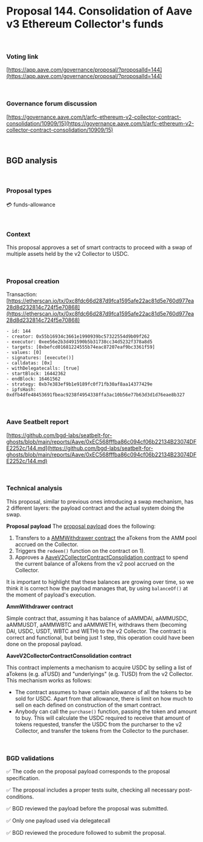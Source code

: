 # Proposal 144. Consolidation of Aave v3 Ethereum Collector's funds

<br>

### Voting link
[https://app.aave.com/governance/proposal/?proposalId=144](https://app.aave.com/governance/proposal/?proposalId=144)

<br>

### Governance forum discussion
[https://governance.aave.com/t/arfc-ethereum-v2-collector-contract-consolidation/10909/15](https://governance.aave.com/t/arfc-ethereum-v2-collector-contract-consolidation/10909/15)

<br>

## BGD analysis

<br>

### Proposal types

:credit_card: funds-allowance

<br>

### Context
This proposal approves a set of smart contracts to proceed with a swap of multiple assets held by the v2 Collector to USDC.

<br>

### Proposal creation
Transaction: [https://etherscan.io/tx/0xc8fdc66d287d9fca1595afe22ac81d5e760d977ea28d8d232814c724f5e70868](https://etherscan.io/tx/0xc8fdc66d287d9fca1595afe22ac81d5e760d977ea28d8d232814c724f5e70868)

```
- id: 144
- creator: 0x55b16934c3661e1990939bc57322554d9b09f262
- executor: 0xee56e2b3d491590b5b31738cc34d5232f378a8d5
- targets: [0xbefcd01681224555b74eac87207eaf9bc3361f59]
- values: [0]
- signatures: [execute()]
- calldatas: [0x]
- withDelegatecalls: [true]
- startBlock: 16442362
- endBlock: 16461562
- strategy: 0xb7e383ef9b1e9189fc0f71fb30af8aa14377429e
- ipfsHash: 0xdfb4dfe48453691fbeac9238f4954338ffa3ac10b56e77b63d3d1d76eae8b327
```

<br>

### Aave Seatbelt report

[https://github.com/bgd-labs/seatbelt-for-ghosts/blob/main/reports/Aave/0xEC568fffba86c094cf06b22134B23074DFE2252c/144.md](https://github.com/bgd-labs/seatbelt-for-ghosts/blob/main/reports/Aave/0xEC568fffba86c094cf06b22134B23074DFE2252c/144.md)


<br>

### Technical analysis

This proposal, similar to previous ones introducing a swap mechanism, has 2 different layers: the payload contract and the actual system doing the swap.

**Proposal payload**
The [proposal payload](https://etherscan.io/address/0xbefcd01681224555b74eac87207eaf9bc3361f59#code) does the following:
1. Transfers to a [AMMWithdrawer contract](https://etherscan.io/address/0x334c59E5a50932a3C34AC39AB12131C648Cc1aE8#code) the aTokens from the AMM pool accrued on the Collector.
2. Triggers the `redeem()` function on the contract on 1).
3. Approves a [AaveV2CollectorContractConsolidation contract](https://etherscan.io/address/0xa426759e433224C2b04f6619aB44217DaD626c6e#code) to spend the current balance of aTokens from the v2 pool accrued on the Collector.

It is important to highlight that these balances are growing over time, so we think it is correct how the payload manages that, by using `balanceOf()` at the moment of payload's execution.

**AmmWithdrawer contract**

Simple contract that, assuming it has balance of aAMMDAI, aAMMUSDC, aAMMUSDT, aAMMWBTC and aAMMWETH, withdraws them (becoming DAI, USDC, USDT, WBTC and WETH) to the v2 Collector.
The contract is correct and functional, but being just 1 step, this operation could have been done on the proposal payload.

**AaveV2CollectorContractConsolidation contract**

This contract implements a mechanism to acquire USDC by selling a list of aTokens (e.g. aTUSD) and "underlyings" (e.g. TUSD) from the v2 Collector. This mechanism works as follows:
- The contract assumes to have certain allowance of all the tokens to be sold for USDC. Apart from that allowance, there is limit on how much to sell on each defined on construction of the smart contract.
- Anybody can call the `purchase()` function, passing the token and amount to buy. This will calculate the USDC required to receive that amount of tokens requested, transfer the USDC from the purcharser to the v2 Collector, and transfer the tokens from the Collector to the purchaser.

<br>

### BGD validations

:white_check_mark: The code on the proposal payload corresponds to the proposal specification.

:white_check_mark: The proposal includes a proper tests suite, checking all necessary post-conditions.

:white_check_mark: BGD reviewed the payload before the proposal was submitted.

:white_check_mark: Only one payload used via delegatecall

:white_check_mark: BGD reviewed the procedure followed to submit the proposal.
